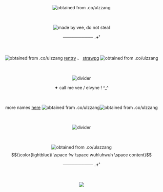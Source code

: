 　<p align="center">![obtained from .co/ulzzang](https://files.catbox.moe/wmri32.png)</p>
　<p align="center">![made by vee, do not steal](https://files.catbox.moe/aghco5.png)</p>
<p align="center">
──────────  .𖥔˚
</p>

　<p align="center">![obtained from .co/ulzzang](https://files.catbox.moe/1cap6i.gif) [rentry](https://rentry.co/ksngnene) 、 [strawpg](https://ksnginene.straw.page/) ![obtained from .co/ulzzang](https://files.catbox.moe/7dw1ye.gif)</p>
   
　<p align="center">![divider](https://files.catbox.moe/m1x958.jpg)</p>

<p align="center">
✦ call me vee / elvyne ! ^_^
</p>

　<p align="center"> more names [here](https://en.pronouns.page/@viviann_) ![obtained from .co/ulzzang](https://files.catbox.moe/hg2s0k.gif)![obtained from .co/ulzzang](https://files.catbox.moe/wsnvzo.gif) </p>

　<p align="center">![divider](https://files.catbox.moe/m1x958.jpg)</p>

　<p align="center">![obtained from .co/ulazzang](https://files.catbox.moe/w7alu7.gif) $${\color{lightblue}i \space fw \space wuhluhwuh \space content}$$</p>

<p align="center">
──────────  .𖥔˚
</p>

　<p align="center">![](https://komarev.com/ghpvc/?username=ksnginene&color=7691a6&label=..++໒꒰〃´+꒳+`〃꒱১+﹒&abbreviated=true)</p>
